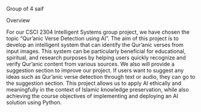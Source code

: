 Group of 4
saif



Overview

For our CSCI 2304 Intelligent Systems group project, we have chosen the topic “Qur’anic Verse Detection using AI”. The aim of this project is to develop an intelligent system that can identify
the Qur’anic verses from input images. This system can be particularly beneficial for educational, spiritual, and research purposes by helping users quickly recognize and verify
Qur’anic content from various sources. We also will provide a suggestion section to improve our project. If users want to suggest any
ideas such as Qur’anic verse detection through text or audio, they can go to the suggestion section. This project allows us to apply AI ethically and meaningfully in the context of Islamic
knowledge preservation, while also achieving the course objectives of implementing and deploying an AI solution using Python.
